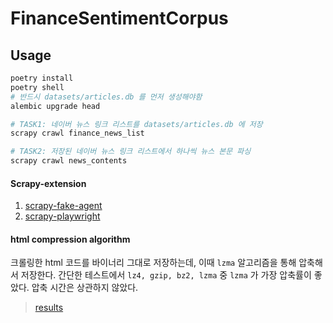 # FinanceSentimentCorpus

## Usage
```bash
poetry install
poetry shell
# 반드시 datasets/articles.db 를 먼저 생성해야함
alembic upgrade head

# TASK1: 네이버 뉴스 링크 리스트를 datasets/articles.db 에 저장
scrapy crawl finance_news_list 

# TASK2: 저장된 네이버 뉴스 링크 리스트에서 하나씩 뉴스 본문 파싱
scrapy crawl news_contents
```

#### Scrapy-extension
1. [scrapy-fake-agent](https://github.com/alecxe/scrapy-fake-useragent)
2. [scrapy-playwright](https://github.com/scrapy-plugins/scrapy-playwright)

#### html compression algorithm
크롤링한 html 코드를 바이너리 그대로 저장하는데, 이때 `lzma` 알고리즘을 통해 압축해서 저장한다. 
간단한 테스트에서 `lz4, gzip, bz2, lzma` 중 `lzma` 가 가장 압축률이 좋았다. 압축 시간은 상관하지 않았다.
> [results](https://chat.openai.com/share/a0a256b4-6e04-4920-8f4e-7b7285977476)
